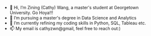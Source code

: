 - 👋 Hi, I’m Zining (Cathy) Wang, a master's student at Georgetown University. Go Hoya!!!
- 👀 I’m pursuing a master's degree in Data Science and Analytics
- 🌱 I’m currently refining my coding skills in Python, SQL, Tableau etc. 
- 📫 My email is cathyzwn@gmail, feel free to reach out:)

<!---
Cathyzwn/Cathyzwn is a ✨ special ✨ repository because its `README.md` (this file) appears on your GitHub profile.
You can click the Preview link to take a look at your changes.
--->
